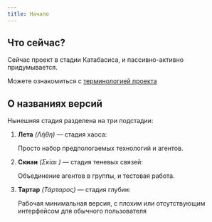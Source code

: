 ```yaml
---
title: Начало
---
```


## Что сейчас?
Сейчас проект в стадии Катабасиса, и пассивно-активно придумывается.

Можете ознакомиться с [терминологией проекта](/glossary)

## О названиях версий
Нынешняя стадия разделена на три подстадии:
1) **Лета** _(Λήθη)_ — стадия хаоса:

    Просто набор предпологаемых технологий и агентов.
2) **Скиаи** _(Σκίαι )_ — стадия теневых связей:

    Объединение агентов в группы, и тестовая работа.
3) **Тартар** _(Τάρταρος)_ — стадия глубин:

    Рабочая минимальная версия, с плохим или отсутствующим интерфейсом для обычного пользователя
